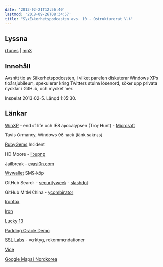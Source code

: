 ```yaml
---
date: '2013-02-21T12:56:40'
lastmod: '2018-09-26T08:34:57'
title: "S\xE4kerhetspodcasten avs. 10 - Ostrukturerat V.6"
---
```

## Lyssna

[iTunes](https://itunes.apple.com/se/podcast/sakerhetspodcasten-10-ostrukturerat/id576469997?i=133579609&l=en&mt=2)  \| [mp3](http://traffic.libsyn.com/sakerhetspodcasten/pod10ostrukt5feb.mp3)

## Innehåll

Avsnitt tio av Säkerhetspodcasten, i vilket panelen diskuterar Windows XPs tioårsjubileum,
spekulerar kring Twitters stulna lösenord, söker upp privata nycklar i GitHub, och mycket mer.

Inspelat 2013-02-5. Längd 1:05:30.

## Länkar

[WinXP](http://www.troyhunt.com/2013/01/the-impending-crisis-that-is-windows-xp.html)  - end of life och IE8 apocalypsen (Troy Hunt) - [Microsoft](http://windows.microsoft.com/en-us/windows/products/lifecycle)

Tavis Ormandy, Windows 98 hack (länk saknas)

[RubyGems](http://blog.rubygems.org/2013/01/31/data-verification.html)  Incident

HD Moore - [libupnp](https://community.rapid7.com/community/infosec/blog/2013/01/29/security-flaws-in-universal-plug-and-play-unplug-dont-play)

Jailbreak - [evasi0n.com](http://evasi0n.com/)

[Wywallet](http://sv.wikipedia.org/wiki/Wywallet)  SMS-köp

GitHub Search - [securityweek](http://www.securityweek.com/github-search-makes-easy-discovery-encryption-keys-passwords-source-code)  - [slashdot](http://it.slashdot.org/story/13/01/25/132203/github-kills-search-after-hundreds-of-private-keys-exposed)

GitHub MitM China - [ycombinator](https://news.ycombinator.com/item?id=5124784)

[Ironfox](https://www.romab.com/ironfox/)

[Iron](http://www.srware.net/en/software_srware_iron_download.php)

[Lucky 13](http://www.isg.rhul.ac.uk/tls/TLStiming.pdf)

[Padding Oracle Demo](http://www.youtube.com/watch?v=B7UzYaTSeq8)

[SSL Labs](https://www.ssllabs.com/)  - verktyg, rekommendationer

[Vice ](http://www.vice.com/)

[Google Maps i Nordkorea](http://online.wsj.com/article/SB10001424127887323375204578271201719130798.html)



